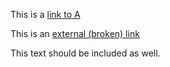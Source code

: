 [ID]:<> (22222222-2222-2222-2222-222222222222)
[D_LINKS]:<> (true)

This is a [link to A](11111111-1111-1111-1111-111111111111)

This is an [external (broken) link](/somewebpage.com)

This text should be included as well.